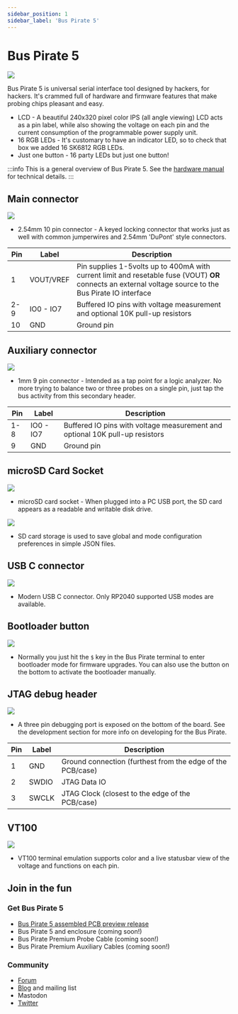 ```yaml
---
sidebar_position: 1
sidebar_label: 'Bus Pirate 5'
---
```


# Bus Pirate 5

![](./img/bp-rgb-dark.jpg)

Bus Pirate 5 is universal serial interface tool designed by hackers, for hackers. It's crammed full of hardware and firmware features that make probing chips pleasant and easy.

- LCD - A beautiful 240x320 pixel color IPS (all angle viewing) LCD acts as a pin label, while also showing the voltage on each pin and the current consumption of the programmable power supply unit. 
- 16 RGB LEDs - It's customary to have an indicator LED, so to check that box we added 16 SK6812 RGB LEDs.
- Just one button - 16 party LEDs but just one button!

:::info
This is a general overview of Bus Pirate 5. See the [hardware manual](https://hardware.buspirate.com/) for technical details.
:::


## Main connector
![](./img/bp5-connectors.jpg)

- 2.54mm 10 pin connector - A keyed locking connector that works just as well with common jumperwires and 2.54mm 'DuPont' style connectors.


|Pin|Label|Description|
|-|-|-|
|1|VOUT/VREF|Pin supplies 1-5volts up to 400mA with current limit and resetable fuse (VOUT) **OR** connects an external voltage source to the Bus Pirate IO interface|
|2-9|IO0 - IO7|Buffered IO pins with voltage measurement and optional 10K pull-up resistors|
|10|GND| Ground pin|

## Auxiliary connector

![](./img/bp5-aux.jpg)

- 1mm 9 pin connector - Intended as a tap point for a logic analyzer. No more trying to balance two or three probes on a single pin, just tap the bus activity from this secondary header.

|Pin|Label|Description|
|-|-|-|
|1-8|IO0 - IO7|Buffered IO pins with voltage measurement and optional 10K pull-up resistors|
|9|GND| Ground pin|

## microSD Card Socket

![](./img/bp5-sd.jpg)

- microSD card socket - When plugged into a PC USB port, the SD card appears as a readable and writable disk drive. 

![](./img/json-config.png)

- SD card storage is used to save global and mode configuration preferences in simple JSON files. 

## USB C connector
![](./img/bp5-usbc.jpg)

- Modern USB C connector. Only RP2040 supported USB modes are available.

## Bootloader button

![](./img/bp5-back.jpg)

- Normally you just hit the ```$``` key in the Bus Pirate terminal to enter bootloader mode for firmware upgrades. You can also use the button on the bottom to activate the bootloader manually.

## JTAG debug header
![](./img/bp5-debug.jpg)

- A three pin debugging port is exposed on the bottom of the board. See the development section for more info on developing for the Bus Pirate.

|Pin|Label|Description|
|-|-|-|
|1|GND|Ground connection (furthest from the edge of the PCB/case)|
|2|SWDIO|JTAG Data IO|
|3|SWCLK|JTAG Clock (closest to the edge of the PCB/case)|

## VT100 

![](./img/teraterm-done.png)

- VT100 terminal emulation supports color and a live statusbar view of the voltage and functions on each pin.

## Join in the fun
### Get Bus Pirate 5
- [Bus Pirate 5 assembled PCB preview release](http://dirtypcbs.com/store/designer/details/ian/6618/bus-pirate-5-developers-version-rev8-no-enclosure)
- Bus Pirate 5 and enclosure (coming soon!)
- Bus Pirate Premium Probe Cable (coming soon!)
- Bus Pirate Premium Auxiliary Cables (coming soon!)

### Community
- [Forum](https://forum.buspirate.com)
- [Blog](https://buspirate.com/) and mailing list
- Mastodon
- [Twitter](https://twitter.com/dangerousproto)

